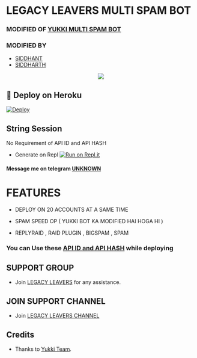 # LEGACY LEAVERS MULTI SPAM BOT

### MODIFIED OF [YUKKI MULTI SPAM  BOT](https://github.com/YukkiBot/YukkiMultiSpamBot)
### MODIFIED BY 
   - [SIDDHANT](https://t.me/siddhant_devil)
   - [SIDDHARTH](https://t.me/)
<p align="center">
  <img src="https://telegra.ph/file/1ab1755793d666c714c23.jpg">
</p>



## 🚀 Deploy on Heroku 

[![Deploy](https://www.herokucdn.com/deploy/button.svg)](https://dashboard.heroku.com/new?template=https%3A%2F%2Fgithub.com%2Funknownforall1%2FLEGACY-LEAVERS-MULTI-SPAM-BOT)



## String Session

No Requirement of API ID and API HASH

   - Generate on Repl [![Run on Repl.it](https://repl.it/badge/github/YukkiBot/YukkiSpamBot)](https://replit.com/@unknownforall1/RDX-MULTI-SPAM-BOT)


#### Message me on telegram [UNKNOWN](https://t.me/xxxxxxx_UNKNOWN_xxxxxxx)


# FEATURES

   - DEPLOY ON 20 ACCOUNTS AT A SAME TIME 

   - SPAM SPEED OP ( YUKKI BOT KA MODIFIED HAI HOGA HI ) 

   - REPLYRAID , RAID PLUGIN , BIGSPAM , SPAM


### You can Use these [API ID and API HASH](https://t.me/RDX_OFFICIAL_BOT/2) while deploying



## SUPPORT GROUP
   - Join [LEGACY LEAVERS](@RDX_ON_FIRE) for any assistance.


## JOIN SUPPORT CHANNEL
   - Join [LEGACY LEAVERS CHANNEL](https://t.me/legacy_leavers_spam_bot)


## Credits
   - Thanks to [Yukki Team](https://t.me/officialyukki).
